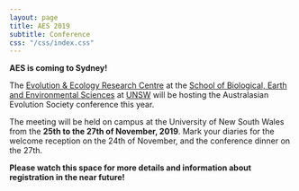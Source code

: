 ```yaml
---
layout: page
title: AES 2019
subtitle: Conference
css: "/css/index.css"
---
```


**AES is coming to Sydney!**

The [Evolution & Ecology Research Centre](http://www.eerc.unsw.edu.au/) at the [School of Biological, Earth and Environmental Sciences](https://www.bees.unsw.edu.au/)  at [UNSW](https://www.unsw.edu.au/) will be hosting the Australasian Evolution Society conference this year. 

The meeting will be held on campus at the University of New South Wales from the 
**25th to the 27th of November, 2019**.
Mark your diaries for the welcome reception on the 24th of November, and the conference dinner on the 27th.


**Please watch this space for more details and information about registration in the near future!** 
